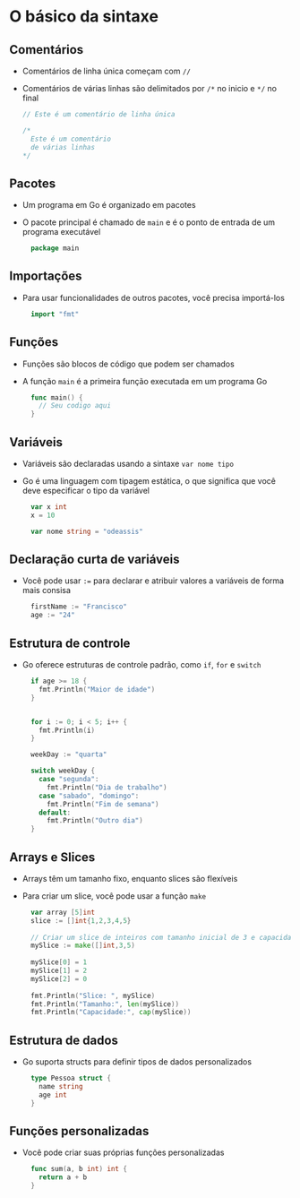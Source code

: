 # O básico da sintaxe

## Comentários

- Comentários de linha única começam com `//`
- Comentários de várias linhas são delimitados por `/*` no inicio e `*/` no final

  ```go
  // Este é um comentário de linha única

  /*
    Este é um comentário
    de várias linhas
  */
  ```

## Pacotes

- Um programa em Go é organizado em pacotes
- O pacote principal é chamado de `main` e é o ponto de entrada de um programa executável

  ```go
    package main
  ```

## Importações

- Para usar funcionalidades de outros pacotes, você precisa importá-los

  ```go
    import "fmt"
  ```

## Funções

- Funções são blocos de código que podem ser chamados
- A função `main` é a primeira função executada em um programa Go

  ```go
    func main() {
      // Seu codigo aqui
    }
  ```

## Variáveis

- Variáveis são declaradas usando a sintaxe `var nome tipo`
- Go é uma linguagem com tipagem estática, o que significa que você deve especificar o tipo da variável

  ```go
    var x int
    x = 10

    var nome string = "odeassis"
  ```

## Declaração curta de variáveis

- Você pode usar `:=` para declarar e atribuir valores a variáveis de forma mais consisa

  ```go
    firstName := "Francisco"
    age := "24"
  ```

## Estrutura de controle

- Go oferece estruturas de controle padrão, como `if`, `for` e `switch`

  ```go
    if age >= 18 {
      fmt.Println("Maior de idade")
    }


    for i := 0; i < 5; i++ {
      fmt.Println(i)
    }

    weekDay := "quarta"

    switch weekDay {
      case "segunda":
        fmt.Println("Dia de trabalho")
      case "sabado", "domingo":
        fmt.Println("Fim de semana")
      default:
        fmt.Println("Outro dia")
    }
  ```

## Arrays e Slices

- Arrays têm um tamanho fixo, enquanto slices são flexíveis
- Para criar um slice, você pode usar a função `make`

  ```go
    var array [5]int
    slice := []int{1,2,3,4,5}
    
    // Criar um slice de inteiros com tamanho inicial de 3 e capacidade de 5
    mySlice := make([]int,3,5)
    
    mySlice[0] = 1
    mySlice[1] = 2
    mySlice[2] = 0
    
    fmt.Println("Slice: ", mySlice)
    fmt.Println("Tamanho:", len(mySlice))
    fmt.Println("Capacidade:", cap(mySlice))
  ```

## Estrutura de dados

- Go suporta structs para definir tipos de dados personalizados

  ```go
    type Pessoa struct {
      name string
      age int
    }
  ```

## Funções personalizadas

- Você pode criar suas próprias funções personalizadas

  ```go
    func sum(a, b int) int {
      return a + b
    }
  ```
